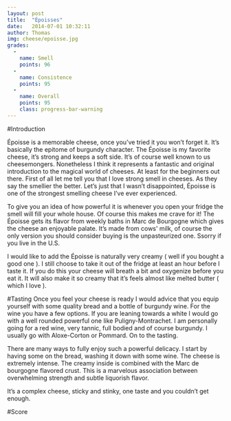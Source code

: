 ```yaml
---
layout: post
title:  "Époisses"
date:   2014-07-01 10:32:11
author: Thomas
img: cheese/epoisse.jpg
grades:
  -
    name: Smell
    points: 96
  -
    name: Consistence
    points: 95
  -
    name: Overall
    points: 95
    class: progress-bar-warning
---
```




#Introduction

Époisse is a memorable cheese, once you’ve tried it you won’t forget it. It’s basically the epitome of burgundy character. 
The Époisse is my favorite cheese, it’s strong and keeps a soft side. It’s of course well known to us cheesemongers. Nonetheless I think it represents a fantastic and original introduction to the magical world of cheeses. At least for the beginners out there. 
First of all let me tell you that I love strong smell in cheeses. As they say the smellier the better. Let’s just that I wasn’t disappointed, Époisse is one of the strongest smelling cheese I’ve ever experienced.


To give you an idea of how powerful it is whenever you open your fridge the smell will fill your whole house. Of course this makes me crave for it! The Époisse gets its flavor from weekly baths in Marc de Bourgogne which gives the cheese an enjoyable palate. It’s made from cows' milk, of course the only version you should consider buying is the unpasteurized one. Ssorry if you live in the U.S.


I would like to add the Époisse is naturally very creamy ( well if you bought a good one ). I still choose to take it out of the fridge at least an hour before I taste it. If you do this your cheese will breath a bit and oxygenize before you eat it. It will also make it so creamy that it’s feels almost like melted butter ( which I love ).

#Tasting
Once you feel your cheese is ready I would advice that you equip yourself with some quality bread and a bottle of burgundy wine. For the wine you have a few options. If you are leaning towards a white I would go with a well rounded powerful one like Puligny-Montrachet. I am personally going for a red wine, very tannic, full bodied and of course burgundy. I usually go with Aloxe-Corton or Pommard.
On to the tasting.


There are many ways to fully enjoy such a powerful delicacy. I start by having some on the bread, washing it down with some wine. The cheese is extremely intense. The creamy inside is combined with the Marc de bourgogne flavored crust. This is a marvelous association between overwhelming strength and subtle liquorish flavor. 


It’s a complex cheese, sticky and stinky, one taste and you couldn’t get enough.

#Score